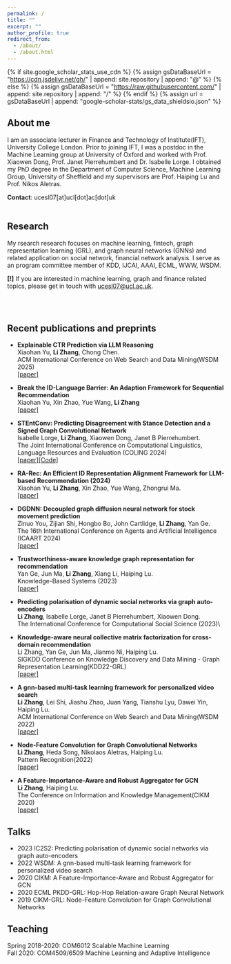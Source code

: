 ```yaml
---
permalink: /
title: ""
excerpt: ""
author_profile: true
redirect_from: 
  - /about/
  - /about.html
---
```


{% if site.google_scholar_stats_use_cdn %}
{% assign gsDataBaseUrl = "https://cdn.jsdelivr.net/gh/" | append: site.repository | append: "@" %}
{% else %}
{% assign gsDataBaseUrl = "https://raw.githubusercontent.com/" | append: site.repository | append: "/" %}
{% endif %}
{% assign url = gsDataBaseUrl | append: "google-scholar-stats/gs_data_shieldsio.json" %}

<span class='anchor' id='about-me'></span>
## **About me**
I am an associate lecturer in Finance and Technology of Institute(IFT),  University College London. Prior to  joining IFT, I was a postdoc in the Machine Learning group at University of Oxford and worked with Prof. Xiaowen Dong, Prof. Janet Pierrehumbert and Dr. Isabelle Lorge. I obtained my PhD degree in the Department of Computer Science, Machine Learning Group, University of Sheffield and my supervisors are Prof. Haiping Lu and Prof. Nikos Aletras. 


**Contact**: ucesl07[at]ucl[dot]ac[dot]uk
<br/>
<br/>
<span class='anchor' id='research'></span>
## **Research**
My rsearch research focuses on machine learning, fintech, graph representation learning (GRL), and graph neural networks (GNNs) and related application on social network, financial network analysis. I serve as an program committee member of KDD, IJCAI, AAAI, ECML, WWW, WSDM.

**[!]** If you are interested in machine learning, graph and finance related topics, please get in touch with ucesl07@ucl.ac.uk.

<br/>
<br/>

## **Recent publications and preprints**

- **Explainable CTR Prediction via LLM Reasoning**\
Xiaohan Yu, **Li Zhang**, Chong Chen.\
ACM International Conference on Web Search and Data Mining(WSDM 2025)\
[[paper]](https://arxiv.org/pdf/2412.02588)

- **Break the ID-Language Barrier: An Adaption Framework for Sequential Recommendation**\
Xiaohan Yu, Xin Zhao, Yue Wang, **Li Zhang**\
[[paper]](https://arxiv.org/pdf/2411.18262) 

- **STEntConv: Predicting Disagreement with Stance Detection and a Signed Graph Convolutional Network**\
Isabelle Lorge, **Li Zhang**, Xiaowen Dong, Janet B Pierrehumbert.\
The Joint International Conference on Computational Linguistics, Language Resources and Evaluation (COLING 2024)\
[[paper]](https://arxiv.org/pdf/2403.15885)[[Code]](https://github.com/isabellelorge/contradiction)

- **RA-Rec: An Efficient ID Representation Alignment Framework for LLM-based Recommendation (2024)**\
Xiaohan Yu, **Li Zhang**, Xin Zhao, Yue Wang, Zhongrui Ma.\
[[paper]](https://arxiv.org/pdf/2402.04527)

- **DGDNN: Decoupled graph diffusion neural network for stock movement prediction**\
Zinuo You, Zijian Shi, Hongbo Bo, John Cartlidge, **Li Zhang**, Yan Ge.\
The 16th International Conference on Agents and Artificial Intelligence (ICAART 2024)\
[[paper]](https://arxiv.org/pdf/2401.01846)

- **Trustworthiness-aware knowledge graph representation for recommendation**\
Yan Ge, Jun Ma, **Li Zhang**, Xiang Li, Haiping Lu.\
Knowledge-Based Systems (2023)\
[[paper]](https://www.sciencedirect.com/science/article/pii/S0950705123006159)

- **Predicting polarisation of dynamic social networks via graph auto-encoders**\
**Li Zhang**, Isabelle Lorge, Janet B Pierrehumbert, Xiaowen Dong.\
The International Conference for Computational Social Science (2023)\
<!-- [[paper]](https://www.sciencedirect.com/science/article/pii/S0950705123006159) -->

- **Knowledge-aware neural collective matrix factorization for cross-domain recommendation**\
Li Zhang, Yan Ge, Jun Ma, Jianmo Ni, Haiping Lu.\
SIGKDD Conference on Knowledge Discovery and Data Mining - Graph Representation Learning(KDD22-GRL)\
[[paper]](https://arxiv.org/pdf/2206.13255)

- **A gnn-based multi-task learning framework for personalized video search**\
**Li Zhang**, Lei Shi, Jiashu Zhao, Juan Yang, Tianshu Lyu, Dawei Yin, Haiping Lu.\
ACM International Conference on Web Search and Data Mining(WSDM 2022)\
[[paper]](https://dl.acm.org/doi/pdf/10.1145/3488560.3498507)

- **Node-Feature Convolution for Graph Convolutional Networks**\
**Li Zhang**, Heda Song, Nikolaos Aletras, Haiping Lu.\
Pattern Recognition(2022)\
[[paper]](https://www.sciencedirect.com/science/article/pii/S003132032200142X)

- **A Feature-Importance-Aware and Robust Aggregator for GCN**\
**Li Zhang**, Haiping Lu.\
The Conference on Information and Knowledge Management(CIKM 2020)\
[[paper]](https://dl.acm.org/doi/pdf/10.1145/3340531.3411983)

<!-- - **Hop-Hop Relation-aware Graph Neural Network**\
**Li Zhang**, Haiping Lu.\
The European Conference on Machine Learning and Principles and Practice of Knowledge Discovery in Databases\
Graph Embedding Mining Workshop (ECML PKDD-GRL 2020)

- **Learnable Aggregator for GCN**\
**Li Zhang**, Haiping Lu.\
Advances in Neural Information Processing Systems-Graph Representation Learning (NeurIPS-GRL 2019)\
[[paper]](https://dl.acm.org/doi/pdf/10.1145/3340531.3411983) -->

<!-- <br/>
<br/> -->

## **Talks**
<!-- - Jun. 2021: [Attributed graph alignment](assets/publication/ISIT2021.pdf) at IEEE International Symposium on Information Theory;  -->
- 2023 IC2S2: Predicting polarisation of dynamic social networks via graph auto-encoders
- 2022 WSDM: A gnn-based multi-task learning framework for personalized video search
- 2020 CIKM: A Feature-Importance-Aware and Robust Aggregator for GCN
- 2020 ECML PKDD-GRL: Hop-Hop Relation-aware Graph Neural Network
- 2019 CIKM-GRL: Node-Feature Convolution for Graph Convolutional Networks

## **Teaching**
<!-- - Michaelmas term 2023, Probability and Statistics for Network Analysis -->
Spring 2018-2020: COM6012 Scalable Machine Learning \
Fall 2020: COM4509/6509 Machine Learning and Adaptive Intelligence

<br/>
<br/>